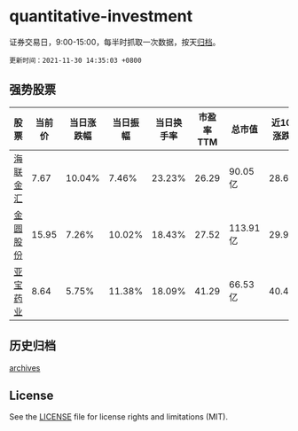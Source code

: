 # quantitative-investment

证券交易日，9:00-15:00，每半时抓取一次数据，按天[归档](archives)。

`更新时间：2021-11-30 14:35:03 +0800`

## 强势股票

|股票|当前价|当日涨跌幅|当日振幅|当日换手率|市盈率TTM|总市值|近10日涨跌幅|
|----|----|----|----|----|----|----|----|
|[海联金汇](https://xueqiu.com/S/SZ002537)|7.67|10.04%|7.46%|23.23%|26.29|90.05亿|28.69%|
|[金圆股份](https://xueqiu.com/S/SZ000546)|15.95|7.26%|10.02%|18.43%|27.52|113.91亿|29.99%|
|[亚宝药业](https://xueqiu.com/S/SH600351)|8.64|5.75%|11.38%|18.09%|41.29|66.53亿|40.49%|

## 历史归档

[archives](archives)

## License

See the [LICENSE](LICENSE) file for license rights and limitations (MIT).